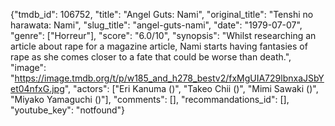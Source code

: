 {"tmdb_id": 106752, "title": "Angel Guts: Nami", "original_title": "Tenshi no harawata: Nami", "slug_title": "angel-guts-nami", "date": "1979-07-07", "genre": ["Horreur"], "score": "6.0/10", "synopsis": "Whilst researching an article about rape for a magazine article, Nami starts having fantasies of rape as she comes closer to a fate that could be worse than death.", "image": "https://image.tmdb.org/t/p/w185_and_h278_bestv2/fxMgUIA729lbnxaJSbYet04nfxG.jpg", "actors": ["Eri Kanuma ()", "Takeo Chii ()", "Mimi Sawaki ()", "Miyako Yamaguchi ()"], "comments": [], "recommandations_id": [], "youtube_key": "notfound"}